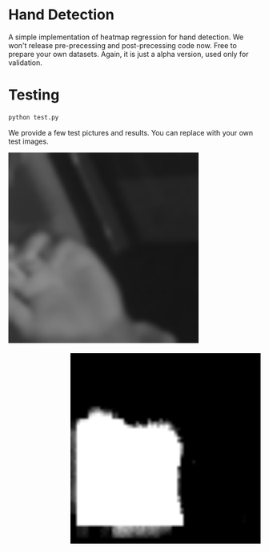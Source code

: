 # Hand Detection

A simple implementation of heatmap regression for hand detection. We won't release pre-precessing and post-precessing code now. Free to prepare your own datasets. Again, it is just a alpha version, used only for validation.

# Testing
```bash
python test.py 
```

We provide a few test pictures and results. You can replace with your own test images.

<div align="left">
  <img src="https://github.com/haofanwang/mxnet-Hand-Detection/blob/master/test_images/part_nophone_face_infrared_20180425_152242_0505_mifei.png_2_1.png" width="380"><br><br>
</div>

<div align="right">
  <img src=https://github.com/haofanwang/mxnet-Hand-Detection/blob/master/test_results/part_nophone_face_infrared_20180425_152242_0505_mifei.png_2_1.png" width="380"><br><br>
</div>

